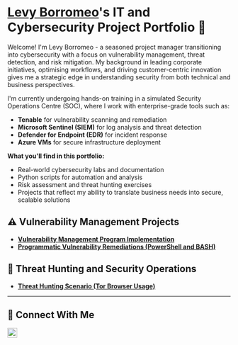 # <a href="https://www.linkedin.com/in/levyborromeo/">Levy Borromeo</a>'s IT and Cybersecurity Project Portfolio 🔐

Welcome! I'm Levy Borromeo - a seasoned project manager transitioning into cybersecurity with a focus on vulnerability management, threat detection, and risk mitigation. My background in leading corporate initiatives, optimising workflows, and driving customer-centric innovation gives me a strategic edge in understanding security from both technical and business perspectives. 

I'm currently undergoing hands-on training in a simulated Security Operations Centre (SOC), where I work with enterprise-grade tools such as:
- **Tenable** for vulnerability scanning and remediation
- **Microsoft Sentinel (SIEM)** for log analysis and threat detection
- **Defender for Endpoint (EDR)** for incident response
- **Azure VMs** for secure infrastructure deployment

**What you'll find in this portfolio:**
- Real-world cybersecurity labs and documentation
- Python scripts for automation and analysis
- Risk assessment and threat hunting exercises
- Projects that reflect my ability to translate business needs into secure, scalable solutions
  
## ⚠️ Vulnerability Management Projects

- **[Vulnerability Management Program Implementation](https://github.com/levyborromeo/vulnerability-management)**
- **[Programmatic Vulnerability Remediations (PowerShell and BASH)](https://github.com/levyborromeo/vulnerability-remediation)**

## 🚨 Threat Hunting and Security Operations

- **[Threat Hunting Scenario (Tor Browser Usage)](https://github.com/levyborromeo/Threat-Hunting)**

<hr/>

## 🤳 Connect With Me

[<img align="left" alt="levyborromeo | LinkedIn" width="22px" src="https://cdn.jsdelivr.net/npm/simple-icons@v3/icons/linkedin.svg" />][linkedin]

[linkedin]: https://www.linkedin.com/in/levyborromeo/

<!--
<img width="35" alt="image" src="https://github.com/user-attachments/assets/2f41c7cd-5ea8-4475-b451-a37161b6c3fb"> 
<img width="35" alt="image" src="https://github.com/user-attachments/assets/77649969-9910-4994-8b96-74a116cfb2a8">
-->
